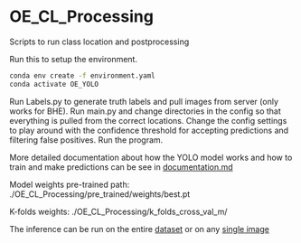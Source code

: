 # OE_CL_Processing
Scripts to run class location and postprocessing 

Run this to setup the environment.
```bash
conda env create -f environment.yaml
conda activate OE_YOLO
```

Run Labels.py to generate truth labels and pull images from server (only works for BHE). 
Run main.py and change directories in the config so that everything is pulled from the correct locations. 
Change the config settings to play around with the confidence threshold for accepting predictions and filtering false positives. 
Run the program.

More detailed documentation about how the YOLO model works and how to train and make predictions can be see in [documentation.md](documentation.md)

Model weights pre-trained path: ./OE_CL_Processing/pre_trained/weights/best.pt

K-folds weights: ./OE_CL_Processing/k_folds_cross_val_m/

The inference can be run on the entire [dataset](main.py) or on any [single image](single_image.py) 